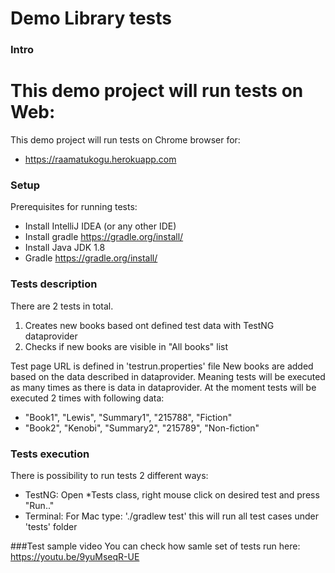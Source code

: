 # Demo Library tests

### Intro
This demo project will run tests on Web:
=======
This demo project will run tests on Chrome browser for:
* https://raamatukogu.herokuapp.com


### Setup
Prerequisites for running tests:
* Install IntelliJ IDEA (or any other IDE)
* Install gradle https://gradle.org/install/
* Install Java JDK 1.8
* Gradle https://gradle.org/install/


### Tests description

There are 2 tests in total.
1. Creates new books based ont defined test data with TestNG dataprovider
2. Checks if new books are visible in "All books" list

Test page URL is defined in 'testrun.properties' file
New books are added based on the data described in dataprovider. Meaning tests will be executed as many times as there is data in dataprovider. At the moment tests will be executed 2 times with following data:
* "Book1", "Lewis", "Summary1", "215788", "Fiction"
* "Book2", "Kenobi", "Summary2", "215789", "Non-fiction"

### Tests execution
There is possibility to run tests 2 different ways:
* TestNG: Open *Tests class, right mouse click on desired test and press "Run.."
* Terminal: For Mac type: './gradlew test' this will run all test cases under 'tests' folder

###Test sample video
You can check how samle set of tests run here: https://youtu.be/9yuMseqR-UE

